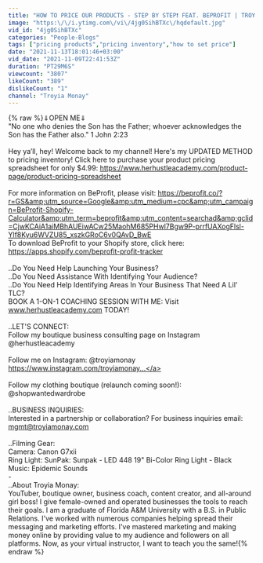 ```yaml
---
title: "HOW TO PRICE OUR PRODUCTS - STEP BY STEP❗ FEAT. BEPROFIT | TROYIA MONAY"
image: "https:\/\/i.ytimg.com\/vi\/4jg0SihBTXc\/hqdefault.jpg"
vid_id: "4jg0SihBTXc"
categories: "People-Blogs"
tags: ["pricing products","pricing inventory","how to set price"]
date: "2021-11-13T18:01:46+03:00"
vid_date: "2021-11-09T22:41:53Z"
duration: "PT29M6S"
viewcount: "3807"
likeCount: "389"
dislikeCount: "1"
channel: "Troyia Monay"
---
```

{% raw %}⇓OPEN ME⇓<br />&quot;No one who denies the Son has the Father; whoever acknowledges the Son has the Father also.&quot; 1 John 2:23<br /><br />Hey ya’ll, hey! Welcome back to my channel! Here's my UPDATED METHOD to pricing inventory! Click here to purchase your product pricing spreadsheet for only $4.99: <a rel="nofollow" target="blank" href="https://www.herhustleacademy.com/product-page/product-pricing-spreadsheet">https://www.herhustleacademy.com/product-page/product-pricing-spreadsheet</a><br /><br />For more information on BeProfit, please visit: <a rel="nofollow" target="blank" href="https://beprofit.co/?r=GS&amp;utm_source=Google&amp;utm_medium=cpc&amp;utm_campaign=BeProfit-Shopify-Calculator&amp;utm_term=beprofit&amp;utm_content=searchad&amp;gclid=CjwKCAiA1aiMBhAUEiwACw25MaohM685PHwl7Bgw9P-prrfUAXogFlsl-Ylf8Kyu6WVZU85_xszkGRoC6v0QAvD_BwE">https://beprofit.co/?r=GS&amp;utm_source=Google&amp;utm_medium=cpc&amp;utm_campaign=BeProfit-Shopify-Calculator&amp;utm_term=beprofit&amp;utm_content=searchad&amp;gclid=CjwKCAiA1aiMBhAUEiwACw25MaohM685PHwl7Bgw9P-prrfUAXogFlsl-Ylf8Kyu6WVZU85_xszkGRoC6v0QAvD_BwE</a><br />To download BeProfit to your Shopify store, click here:  <a rel="nofollow" target="blank" href="https://apps.shopify.com/beprofit-profit-tracker">https://apps.shopify.com/beprofit-profit-tracker</a><br /><br />..Do You Need Help Launching Your Business?<br />..Do You Need Assistance With Identifying Your Audience?<br />..Do You Need Help Identifying Areas In Your Business That Need A Lil' TLC?<br />BOOK A 1-ON-1 COACHING SESSION WITH ME: Visit www.herhustleacademy.com TODAY!<br /><br />..LET'S CONNECT:<br />Follow my boutique business consulting page on Instagram @herhustleacademy <br /><br />Follow me on Instagram: @troyiamonay <br /><a rel="nofollow" target="blank" href="https://www.instagram.com/troyiamonay...">https://www.instagram.com/troyiamonay...</a><br /><br />Follow my clothing boutique (relaunch coming soon!):<br />@shopwantedwardrobe ​​<br /><br />..BUSINESS INQUIRIES:<br />Interested in a partnership or collaboration? For business inquiries email: mgmt@troyiamonay.com<br /><br />..Filming Gear:<br />Camera: Canon G7xii<br />Ring Light: SunPak: Sunpak - LED 448 19&quot; Bi-Color Ring Light - Black<br />Music: Epidemic Sounds<br />- <br />..About Troyia Monay:<br />YouTuber, boutique owner, business coach, content creator, and all-around girl boss! I give female-owned and operated businesses the tools to reach their goals. I am a graduate of Florida A&amp;M University with a B.S. in Public Relations. I've worked with numerous companies helping spread their messaging and marketing efforts. I've mastered marketing and making money online by providing value to my audience and followers on all platforms. Now, as your virtual instructor, I want to teach you the same!{% endraw %}
